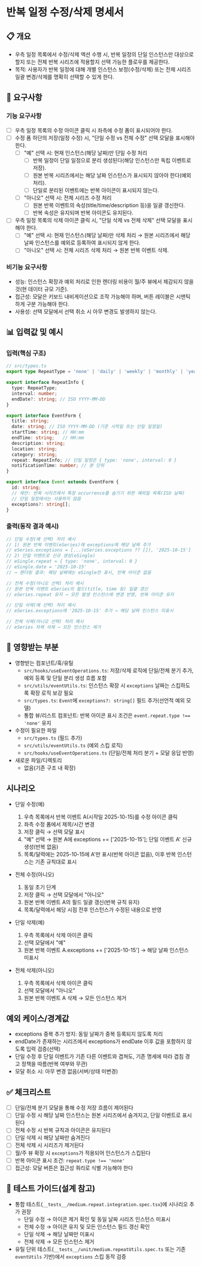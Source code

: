 # 반복 일정 수정/삭제 명세서

## 📋 개요
- 우측 일정 목록에서 수정/삭제 액션 수행 시, 반복 일정의 단일 인스턴스만 대상으로 할지 또는 전체 반복 시리즈에 적용할지 선택 가능한 플로우를 제공한다.
- 목적: 사용자가 반복 일정에 대해 개별 인스턴스 보정(수정/삭제) 또는 전체 시리즈 일괄 변경/삭제를 명확히 선택할 수 있게 한다.

## 🎯 요구사항
### 기능 요구사항
- [ ] 우측 일정 목록의 수정 아이콘 클릭 시 좌측에 수정 폼이 표시되어야 한다.
- [ ] 수정 폼 하단의 저장(일정 수정) 시, "단일 수정 vs 전체 수정" 선택 모달을 표시해야 한다.
  - [ ] "예" 선택 시: 현재 인스턴스(해당 날짜)만 단일 수정 처리
    - [ ] 반복 일정이 단일 일정으로 분리 생성된다(해당 인스턴스만 독립 이벤트로 저장).
    - [ ] 원본 반복 시리즈에서는 해당 날짜 인스턴스가 표시되지 않아야 한다(예외 처리).
    - [ ] 단일로 분리된 이벤트에는 반복 아이콘이 표시되지 않는다.
  - [ ] "아니오" 선택 시: 전체 시리즈 수정 처리
    - [ ] 원본 반복 이벤트의 속성(title/time/description 등)을 일괄 갱신한다.
    - [ ] 반복 속성은 유지되며 반복 아이콘도 유지된다.
- [ ] 우측 일정 목록의 삭제 아이콘 클릭 시, "단일 삭제 vs 전체 삭제" 선택 모달을 표시해야 한다.
  - [ ] "예" 선택 시: 현재 인스턴스(해당 날짜)만 삭제 처리 → 원본 시리즈에서 해당 날짜 인스턴스를 예외로 등록하여 표시되지 않게 한다.
  - [ ] "아니오" 선택 시: 전체 시리즈 삭제 처리 → 원본 반복 이벤트 삭제.

### 비기능 요구사항
- 성능: 인스턴스 확장과 예외 처리로 인한 렌더링 비용이 월/주 뷰에서 체감되지 않을 것(현 데이터 규모 기준).
- 접근성: 모달은 키보드 내비게이션으로 조작 가능해야 하며, 버튼 레이블은 시맨틱하게 구분 가능해야 한다.
- 사용성: 선택 모달에서 선택 취소 시 아무 변경도 발생하지 않는다.

## 📊 입력값 및 예시
### 입력(핵심 구조)
```typescript
// src/types.ts
export type RepeatType = 'none' | 'daily' | 'weekly' | 'monthly' | 'yearly';

export interface RepeatInfo {
  type: RepeatType;
  interval: number;
  endDate?: string; // ISO YYYY-MM-DD
}

export interface EventForm {
  title: string;
  date: string; // ISO YYYY-MM-DD (기준 시작일 또는 단일 일정일)
  startTime: string; // HH:mm
  endTime: string;   // HH:mm
  description: string;
  location: string;
  category: string;
  repeat: RepeatInfo; // 단일 일정은 { type: 'none', interval: 0 }
  notificationTime: number; // 분 단위
}

export interface Event extends EventForm {
  id: string;
  // 제안: 반복 시리즈에서 특정 occurrence를 숨기기 위한 예외일 목록(ISO 날짜)
  // 단일 일정에서는 사용하지 않음
  exceptions?: string[];
}
```

### 출력(동작 결과 예시)
```typescript
// 단일 수정(예 선택) 처리 예시
// 1) 원본 반복 이벤트(eSeries)에 exceptions에 해당 날짜 추가
// eSeries.exceptions = [...(eSeries.exceptions ?? []), '2025-10-15']
// 2) 단일 이벤트로 신규 생성(eSingle)
// eSingle.repeat = { type: 'none', interval: 0 }
// eSingle.date = '2025-10-15'
// → 렌더링 결과: 해당 날짜에는 eSingle만 표시, 반복 아이콘 없음

// 전체 수정(아니오 선택) 처리 예시
// 원본 반복 이벤트 eSeries의 필드(title, time 등) 일괄 갱신
// eSeries.repeat 유지 → 모든 발생 인스턴스에 변경 반영, 반복 아이콘 유지

// 단일 삭제(예 선택) 처리 예시
// eSeries.exceptions에 '2025-10-15' 추가 → 해당 날짜 인스턴스 미표시

// 전체 삭제(아니오 선택) 처리 예시
// eSeries 자체 삭제 → 모든 인스턴스 제거
```

## 🔗 영향받는 부분
- 영향받는 컴포넌트/훅/유틸
  - `src/hooks/useEventOperations.ts`: 저장/삭제 로직에 단일/전체 분기 추가, 예외 등록 및 단일 분리 생성 흐름 포함
  - `src/utils/eventUtils.ts`: 인스턴스 확장 시 `exceptions` 날짜는 스킵하도록 확장 로직 보강 필요
  - `src/types.ts`: `Event`에 `exceptions?: string[]` 필드 추가(선언적 예외 모델)
  - 통합 뷰/리스트 컴포넌트: 반복 아이콘 표시 조건은 `event.repeat.type !== 'none'` 유지
- 수정이 필요한 파일
  - `src/types.ts` (필드 추가)
  - `src/utils/eventUtils.ts` (예외 스킵 로직)
  - `src/hooks/useEventOperations.ts` (단일/전체 처리 분기 + 모달 응답 반영)
- 새로운 파일/디렉토리
  - 없음(기존 구조 내 확장)

## 시나리오
- 단일 수정(예)
  1) 우측 목록에서 반복 이벤트 A(시작일 2025-10-15)를 수정 아이콘 클릭
  2) 좌측 수정 폼에서 제목/시간 변경
  3) 저장 클릭 → 선택 모달 표시
  4) "예" 선택 → 원본 A에 exceptions += ['2025-10-15']; 단일 이벤트 A' 신규 생성(반복 없음)
  5) 목록/달력에는 2025-10-15에 A'만 표시(반복 아이콘 없음), 이후 반복 인스턴스는 기존 규칙대로 표시

- 전체 수정(아니오)
  1) 동일 초기 단계
  2) 저장 클릭 → 선택 모달에서 "아니오"
  3) 원본 반복 이벤트 A의 필드 일괄 갱신(반복 규칙 유지)
  4) 목록/달력에서 해당 시점 전후 인스턴스가 수정된 내용으로 반영

- 단일 삭제(예)
  1) 우측 목록에서 삭제 아이콘 클릭
  2) 선택 모달에서 "예"
  3) 원본 반복 이벤트 A.exceptions += ['2025-10-15'] → 해당 날짜 인스턴스 미표시

- 전체 삭제(아니오)
  1) 우측 목록에서 삭제 아이콘 클릭
  2) 선택 모달에서 "아니오"
  3) 원본 반복 이벤트 A 삭제 → 모든 인스턴스 제거

## 예외 케이스/경계값
- exceptions 중복 추가 방지: 동일 날짜가 중복 등록되지 않도록 처리
- endDate가 존재하는 시리즈에서 exceptions가 endDate 이후 값을 포함하지 않도록 입력 검증(선택)
- 단일 수정 후 단일 이벤트가 기존 다른 이벤트와 겹쳐도, 기존 명세에 따라 겹침 경고 정책을 따름(반복 여부와 무관)
- 모달 취소 시: 아무 변경 없음(서버/상태 미변경)

## ✅ 체크리스트
- [ ] 단일/전체 분기 모달을 통해 수정 저장 흐름이 제어된다
- [ ] 단일 수정 시 해당 날짜 인스턴스는 원본 시리즈에서 숨겨지고, 단일 이벤트로 표시된다
- [ ] 전체 수정 시 반복 규칙과 아이콘은 유지된다
- [ ] 단일 삭제 시 해당 날짜만 숨겨진다
- [ ] 전체 삭제 시 시리즈가 제거된다
- [ ] 월/주 뷰 확장 시 `exceptions`가 적용되어 인스턴스가 스킵된다
- [ ] 반복 아이콘 표시 조건: `repeat.type !== 'none'`
- [ ] 접근성: 모달 버튼은 접근성 쿼리로 식별 가능해야 한다

## 🧪 테스트 가이드(설계 참고)
- 통합 테스트(`__tests__/medium.repeat.integration.spec.tsx`)에 시나리오 추가 권장
  - 단일 수정 → 아이콘 제거 확인 및 동일 날짜 시리즈 인스턴스 미표시
  - 전체 수정 → 아이콘 유지 및 모든 인스턴스 필드 갱신 확인
  - 단일 삭제 → 해당 날짜만 미표시
  - 전체 삭제 → 모든 인스턴스 제거
- 유틸 단위 테스트(`__tests__/unit/medium.repeatUtils.spec.ts` 또는 기존 `eventUtils` 기반)에서 `exceptions` 스킵 동작 검증

